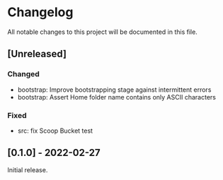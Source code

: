 Changelog
=========

All notable changes to this project will be documented in this file.

[Unreleased]
--------------------

### Changed

- bootstrap: Improve bootstrapping stage against intermittent errors
- bootstrap: Assert Home folder name contains only ASCII characters

### Fixed

- src: fix Scoop Bucket test

[0.1.0] - 2022-02-27
--------------------

Initial release.
